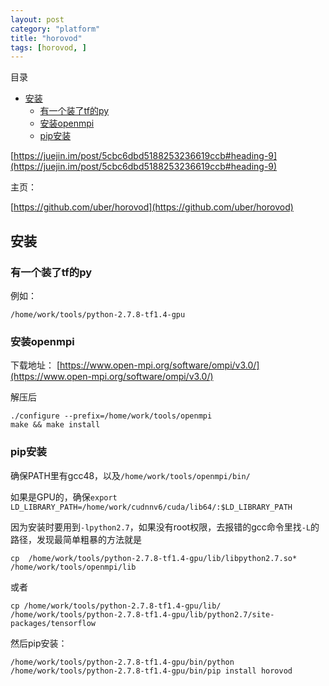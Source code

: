 ```yaml
---
layout: post
category: "platform"
title: "horovod"
tags: [horovod, ]
---
```


目录

<!-- TOC -->

- [安装](#%e5%ae%89%e8%a3%85)
  - [有一个装了tf的py](#%e6%9c%89%e4%b8%80%e4%b8%aa%e8%a3%85%e4%ba%86tf%e7%9a%84py)
  - [安装openmpi](#%e5%ae%89%e8%a3%85openmpi)
  - [pip安装](#pip%e5%ae%89%e8%a3%85)

<!-- /TOC -->

[https://juejin.im/post/5cbc6dbd5188253236619ccb#heading-9](https://juejin.im/post/5cbc6dbd5188253236619ccb#heading-9)

主页：

[https://github.com/uber/horovod](https://github.com/uber/horovod)

## 安装

### 有一个装了tf的py

例如：

```
/home/work/tools/python-2.7.8-tf1.4-gpu
```

### 安装openmpi

下载地址：
[https://www.open-mpi.org/software/ompi/v3.0/](https://www.open-mpi.org/software/ompi/v3.0/)

解压后
```
./configure --prefix=/home/work/tools/openmpi
make && make install
```

### pip安装

确保PATH里有gcc48，以及```/home/work/tools/openmpi/bin/```

如果是GPU的，确保```export LD_LIBRARY_PATH=/home/work/cudnnv6/cuda/lib64/:$LD_LIBRARY_PATH```

因为安装时要用到```-lpython2.7```，如果没有root权限，去报错的gcc命令里找```-L```的路径，发现最简单粗暴的方法就是

```
cp  /home/work/tools/python-2.7.8-tf1.4-gpu/lib/libpython2.7.so* /home/work/tools/openmpi/lib
```

或者

```
cp /home/work/tools/python-2.7.8-tf1.4-gpu/lib/ /home/work/tools/python-2.7.8-tf1.4-gpu/lib/python2.7/site-packages/tensorflow
```

然后pip安装：

```
/home/work/tools/python-2.7.8-tf1.4-gpu/bin/python  /home/work/tools/python-2.7.8-tf1.4-gpu/bin/pip install horovod
```
